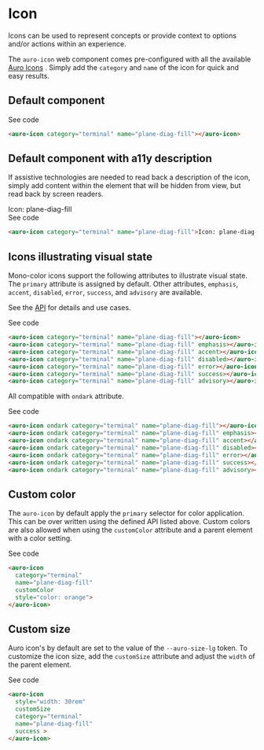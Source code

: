 # Icon

Icons can be used to represent concepts or provide context to options and/or actions within an experience.

The `auro-icon` web component comes pre-configured with all the available [Auro Icons](/icons/usage) . Simply add the `category` and `name` of the icon for quick and easy results.

## Default component

<div class="exampleWrapper">
  <auro-icon category="terminal" name="plane-diag-fill"></auro-icon>
</div>

<auro-accordion lowProfile justifyRight>
  <span slot="trigger">See code</span>

  ```html
  <auro-icon category="terminal" name="plane-diag-fill"></auro-icon>
  ```

</auro-accordion>

## Default component with a11y description

If assistive technologies are needed to read back a description of the icon, simply add content within the element that will be hidden from view, but read back by screen readers.

<div class="exampleWrapper">
  <auro-icon category="terminal" name="plane-diag-fill">Icon: plane-diag-fill</auro-icon>
</div>

<auro-accordion lowProfile justifyRight>
  <span slot="trigger">See code</span>

  ```html
  <auro-icon category="terminal" name="plane-diag-fill">Icon: plane-diag-fill</auro-icon>
  ```

</auro-accordion>

## Icons illustrating visual state

Mono-color icons support the following attributes to illustrate visual state. The `primary` attribute is assigned by default. Other attributes, `emphasis`, `accent`, `disabled`, `error`, `success`, and `advisory` are available.

See the [API](/components/auro/icon/api) for details and use cases.

<div class="exampleWrapper">
  <auro-icon category="terminal" name="plane-diag-fill"></auro-icon>
  <auro-icon category="terminal" name="plane-diag-fill" emphasis></auro-icon>
  <auro-icon category="terminal" name="plane-diag-fill" accent></auro-icon>
  <auro-icon category="terminal" name="plane-diag-fill" disabled></auro-icon>
  <auro-icon category="terminal" name="plane-diag-fill" error></auro-icon>
  <auro-icon category="terminal" name="plane-diag-fill" success></auro-icon>
  <auro-icon category="terminal" name="plane-diag-fill" advisory></auro-icon>
</div>

<auro-accordion lowProfile justifyRight>
  <span slot="trigger">See code</span>

  ```html
  <auro-icon category="terminal" name="plane-diag-fill"></auro-icon>
  <auro-icon category="terminal" name="plane-diag-fill" emphasis></auro-icon>
  <auro-icon category="terminal" name="plane-diag-fill" accent></auro-icon>
  <auro-icon category="terminal" name="plane-diag-fill" disabled></auro-icon>
  <auro-icon category="terminal" name="plane-diag-fill" error></auro-icon>
  <auro-icon category="terminal" name="plane-diag-fill" success></auro-icon>
  <auro-icon category="terminal" name="plane-diag-fill" advisory></auro-icon>
  ```

</auro-accordion>

All compatible with `ondark` attribute.

<div class="exampleWrapper--ondark">
  <auro-icon ondark category="terminal" name="plane-diag-fill"></auro-icon>
  <auro-icon ondark category="terminal" name="plane-diag-fill" emphasis></auro-icon>
  <auro-icon ondark category="terminal" name="plane-diag-fill" accent></auro-icon>
  <auro-icon ondark category="terminal" name="plane-diag-fill" disabled></auro-icon>
  <auro-icon ondark category="terminal" name="plane-diag-fill" error></auro-icon>
  <auro-icon ondark category="terminal" name="plane-diag-fill" success></auro-icon>
  <auro-icon ondark category="terminal" name="plane-diag-fill" advisory></auro-icon>
</div>

<auro-accordion lowProfile justifyRight>
  <span slot="trigger">See code</span>

  ```html
  <auro-icon ondark category="terminal" name="plane-diag-fill"></auro-icon>
  <auro-icon ondark category="terminal" name="plane-diag-fill" emphasis></auro-icon>
  <auro-icon ondark category="terminal" name="plane-diag-fill" accent></auro-icon>
  <auro-icon ondark category="terminal" name="plane-diag-fill" disabled></auro-icon>
  <auro-icon ondark category="terminal" name="plane-diag-fill" error></auro-icon>
  <auro-icon ondark category="terminal" name="plane-diag-fill" success></auro-icon>
  <auro-icon ondark category="terminal" name="plane-diag-fill" advisory></auro-icon>
  ```

</auro-accordion>

## Custom color

The `auro-icon` by default apply the `primary` selector for color application. This can be over written using the defined API listed above. Custom colors are also allowed when using the `customColor` attribute and a parent element with a color setting.

<div class="exampleWrapper">
  <auro-icon category="terminal" name="plane-diag-fill" customColor style="color: orange"></auro-icon>
</div>

<auro-accordion lowProfile justifyRight>
  <span slot="trigger">See code</span>

  ```html
  <auro-icon
    category="terminal"
    name="plane-diag-fill"
    customColor
    style="color: orange">
  </auro-icon>

  ```

</auro-accordion>

## Custom size

Auro icon's by default are set to the value of the `--auro-size-lg` token. To customize the icon size, add the `customSize` attribute and adjust the `width` of the parent element.

<div class="exampleWrapper">
  <auro-icon style="width: 30rem" category="terminal" name="plane-diag-fill" success customSize></auro-icon>
</div>

<auro-accordion lowProfile justifyRight>
  <span slot="trigger">See code</span>

  ```html
  <auro-icon
    style="width: 30rem"
    customSize
    category="terminal"
    name="plane-diag-fill"
    success >
  </auro-icon>

  ```

</auro-accordion>
